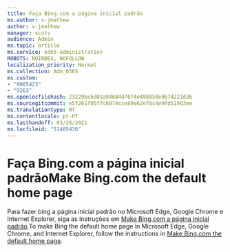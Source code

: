 ```yaml
---
title: Faça Bing.com a página inicial padrão
ms.author: v-jmathew
author: v-jmathew
manager: scotv
audience: Admin
ms.topic: article
ms.service: o365-administration
ROBOTS: NOINDEX, NOFOLLOW
localization_priority: Normal
ms.collection: Adm_O365
ms.custom:
- "9005423"
- "9263"
ms.openlocfilehash: 23229bc6d01a84684d7074e498058e9674221d36
ms.sourcegitcommit: e5f261f95ffc6074cce89e62ef8c4e9fd519d3ee
ms.translationtype: MT
ms.contentlocale: pt-PT
ms.lasthandoff: 03/26/2021
ms.locfileid: "51405436"
---
```

# <a name="make-bingcom-the-default-home-page"></a><span data-ttu-id="a4093-102">Faça Bing.com a página inicial padrão</span><span class="sxs-lookup"><span data-stu-id="a4093-102">Make Bing.com the default home page</span></span>

<span data-ttu-id="a4093-103">Para fazer bing a página inicial padrão no Microsoft Edge, Google Chrome e Internet Explorer, siga as instruções em [Make Bing.com a página inicial padrão](https://go.microsoft.com/fwlink/?linkid=2149816).</span><span class="sxs-lookup"><span data-stu-id="a4093-103">To make Bing the default home page in Microsoft Edge, Google Chrome, and Internet Explorer, follow the instructions in [Make Bing.com the default home page](https://go.microsoft.com/fwlink/?linkid=2149816).</span></span>
